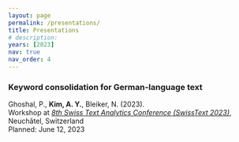 ```yaml
---
layout: page
permalink: /presentations/
title: Presentations
# description: 
years: [2023]
nav: true
nav_order: 4
---
```

<!-- _pages/publications.md -->
<div class="presentations">


<!-- SwissText 2023 -->
<h3>Keyword consolidation for German-language text</h3>
<p>
	Ghoshal, P., <strong>Kim, A. Y.</strong>, Bleiker, N. (2023).<br>
  Workshop at <em><a href="https://www.swisstext.org/workshops/">8th Swiss Text Analytics Conference (SwissText 2023)</a></em>, Neuchâtel, Switzerland<br>
  Planned: June 12, 2023
</p>


<!-- {%- for y in page.years %}
  <h2 class="year">{{y}}</h2>
  {% bibliography -f papers -q @*[year={{y}}]* %}
{% endfor %} -->

</div>
